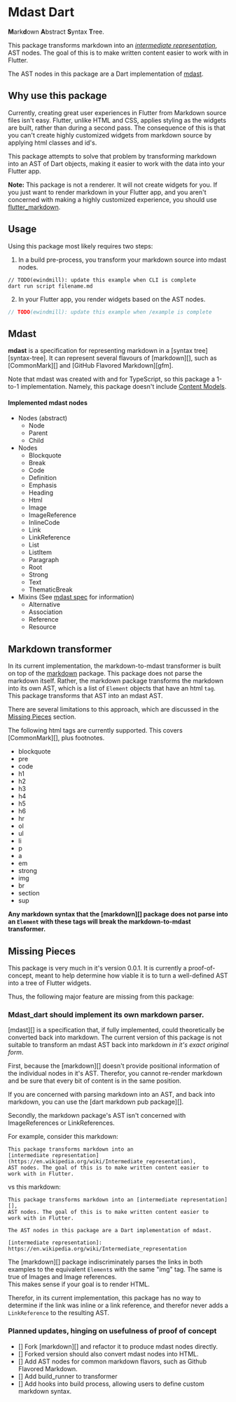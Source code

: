 # Mdast Dart

**M**ark**d**own **A**bstract **S**yntax **T**ree.

This package transforms markdown into an [_intermediate representation_](https://en.wikipedia.org/wiki/Intermediate_representation),
AST nodes. The goal of this is to make written content easier to
work with in Flutter.

The AST nodes in this package are a Dart 
implementation of [mdast](https://github.com/syntax-tree/mdast).

## Why use this package

Currently, creating great user experiences in
Flutter from Markdown source files isn't easy. Flutter, unlike HTML and CSS,
applies styling as the widgets are built, rather than during a second pass. 
The consequence of this is that you can't create highly customized widgets from
markdown source by applying html classes and id's.

This package attempts to solve that problem by transforming markdown into an AST
of Dart objects, making it easier to work with the data into your Flutter app.

**Note:** This package is not a renderer. It will not create widgets for you. If you just
want to render markdown in your Flutter app, and you aren't concerned with 
making a highly customized experience, you should use [flutter_markdown]().

## Usage

Using this package most likely requires two steps:

1. In a build pre-process, you transform your markdown source into mdast nodes.
```
// TODO(ewindmill): update this example when CLI is complete
dart run script filename.md
```

2. In your Flutter app, you render widgets based on the AST nodes.

```dart
// TODO(ewindmill): update this example when /example is complete
```

## Mdast

**mdast** is a specification for representing markdown in a [syntax
tree][syntax-tree]. It can represent several flavours of [markdown][], 
such as [CommonMark][] and [GitHub Flavored Markdown][gfm].

Note that mdast was created with and for TypeScript, so this package
a 1-to-1 implementation. Namely, this package doesn't
include [Content Models](https://github.com/syntax-tree/mdast#content-model).

#### Implemented mdast nodes

- Nodes (abstract)
    - Node
    - Parent
    - Child
- Nodes
    - Blockquote
    - Break
    - Code
    - Definition
    - Emphasis
    - Heading
    - Html
    - Image
    - ImageReference
    - InlineCode
    - Link
    - LinkReference
    - List
    - ListItem
    - Paragraph
    - Root
    - Strong
    - Text
    - ThematicBreak
- Mixins (See [mdast spec](https://github.com/syntax-tree/mdast#mixin) for information)
    - Alternative
    - Association
    - Reference
    - Resource


## Markdown transformer

In its current implementation, the markdown-to-mdast transformer 
is built on top of the [markdown](https://pub.dev/package/markdown) package. 
This package does not parse the markdown itself. 
Rather, the markdown package transforms the markdown into its own AST, which
is a list of `Element` objects that have an html `tag`. This package 
transforms that AST into an mdast AST. 

There are several limitations to this approach, which are discussed in the 
[Missing Pieces](/#missing-pieces) section.

The following html tags are currently supported. This covers [CommonMark][], 
plus footnotes. 

* blockquote
* pre
* code
* h1
* h2
* h3
* h4
* h5
* h6
* hr
* ol
* ul
* li
* p
* a
* em
* strong
* img
* br
* section
* sup

**Any markdown syntax that the [markdown][] package does not parse into 
an `Element` with these tags will break the markdown-to-mdast transformer.**


## Missing Pieces

This package is very much in it's version 0.0.1. It is currently a 
proof-of-concept, meant to help determine how viable it is to turn a well-defined
AST into a tree of Flutter widgets.

Thus, the following major feature are missing from this package:

### Mdast_dart should implement its own markdown parser.

[mdast][] is a specification that, if fully implemented, could theoretically
be converted back into markdown. The current version of this package
is not suitable to transform an mdast AST back into markdown 
_in it's exact original form_. 

First, because the [markdown][] doesn't
provide positional information of the individual nodes in it's AST. Therefor,
you cannot re-render markdown and be sure that every bit of content is in the
same position.

If you are concerned with parsing markdown into an AST, and back into markdown,
you can use the [dart markdown pub package][].

Secondly, the markdown package's AST isn't concerned with ImageReferences
or LinkReferences. 

For example, consider this markdown:

```text
This package transforms markdown into an 
[intermediate representation](https://en.wikipedia.org/wiki/Intermediate_representation),
AST nodes. The goal of this is to make written content easier to
work with in Flutter.
```

vs this markdown:

```text
This package transforms markdown into an [intermediate representation][],
AST nodes. The goal of this is to make written content easier to
work with in Flutter.

The AST nodes in this package are a Dart implementation of mdast.

[intermediate representation]: https://en.wikipedia.org/wiki/Intermediate_representation

```

The [markdown][] package indiscriminately parses the links in both examples 
to the equivalent `Element`s with the same "img" tag.
The same is true of Images and Image references.  
This makes sense if your goal is to render HTML.

Therefor, in its current implementation, this package has no way to determine
if the link was inline or a link reference, and therefor never adds a 
`LinkReference` to the resulting AST.


### Planned updates, hinging on usefulness of proof of concept

- [] Fork [markdown][] and refactor it to produce mdast nodes directly.
- [] Forked version should also convert mdast nodes into HTML.
- [] Add AST nodes for common markdown flavors, such as Github Flavored Markdown.
- [] Add build_runner to transformer
- [] Add hooks into build process, allowing users to define custom markdown syntax.